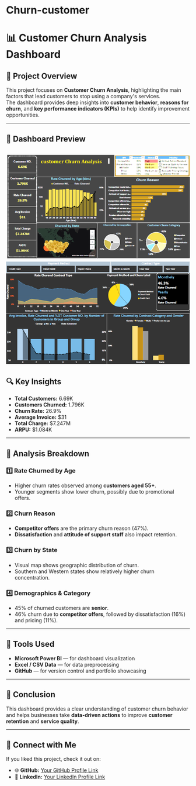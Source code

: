 # Churn-customer
# 📊 Customer Churn Analysis Dashboard

## 🧠 Project Overview
This project focuses on **Customer Churn Analysis**, highlighting the main factors that lead customers to stop using a company's services.  
The dashboard provides deep insights into **customer behavior**, **reasons for churn**, and **key performance indicators (KPIs)** to help identify improvement opportunities.

---

## 📸 Dashboard Preview
![Customer Churn Analysis](Dashboard1.PNG)
![Customer Churn Analysis](Dashboard2.PNG)
---

## 🔍 Key Insights
- **Total Customers:** 6.69K  
- **Customers Churned:** 1.796K  
- **Churn Rate:** 26.9%  
- **Average Invoice:** $31  
- **Total Charge:** $7.247M  
- **ARPU:** $1.084K  

---

## 🧩 Analysis Breakdown
### 1️⃣ Rate Churned by Age
- Higher churn rates observed among **customers aged 55+**.
- Younger segments show lower churn, possibly due to promotional offers.

### 2️⃣ Churn Reason
- **Competitor offers** are the primary churn reason (47%).
- **Dissatisfaction** and **attitude of support staff** also impact retention.

### 3️⃣ Churn by State
- Visual map shows geographic distribution of churn.
- Southern and Western states show relatively higher churn concentration.

### 4️⃣ Demographics & Category
- 45% of churned customers are **senior**.
- 46% churn due to **competitor offers**, followed by dissatisfaction (16%) and pricing (11%).

---

## 🚀 Tools Used
- **Microsoft Power BI** — for dashboard visualization  
- **Excel / CSV Data** — for data preprocessing  
- **GitHub** — for version control and portfolio showcasing  

---

## 💬 Conclusion
This dashboard provides a clear understanding of customer churn behavior and helps businesses take **data-driven actions** to improve **customer retention** and **service quality**.

---

## 🔗 Connect with Me
If you liked this project, check it out on:
- 🌐 **GitHub:** [Your GitHub Profile Link](https://github.com/mohamedtohamy656-cmyk)
- 💼 **LinkedIn:** [Your LinkedIn Profile Link](https://www.linkedin.com/in/mohamedtohamy656/)
